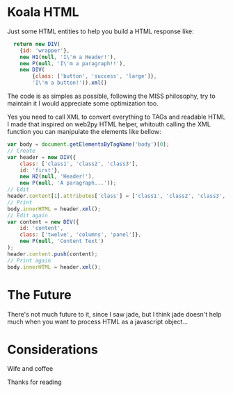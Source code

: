 Koala HTML
==========

Just some HTML entities to help you build a HTML response like:

```javascript
  return new DIV(
    {id: 'wrapper'},
    new H1(null, 'I\'m a Header!'),
    new P(null, 'I\'m a paragraph!!'),
    new DIV(
        {class: ['button', 'success', 'large']},
        'I\'m a button!')).xml()
```

The code is as simples as possible, following the MISS philosophy, try to maintain it
I would appreciate some optimization too.

Yes you need to call XML to convert everything to TAGs and readable HTML
I made that inspired on web2py HTML helper, whitouth calling the XML function you can manipulate the elements like bellow:

```javascript
var body = document.getElementsByTagName('body')[0];
// Create
var header = new DIV({
    class: ['class1', 'class2', 'class3'],
    id: 'first'},
    new H2(null, 'Header!'),
    new P(null, 'A paragraph...'));
// Edit
header.content[1].attributes['class'] = ['class1', 'class2', 'class3', 'class4'];
// Print
body.innerHTML = header.xml();
// Edit again
var content = new DIV({
    id: 'content',
    class: ['twelve', 'columns', 'panel']},
    new P(null, 'Content Text')
);
header.content.push(content);
// Print again
body.innerHTML = header.xml();
```


The Future
==========

There's not much future to it, since I saw jade, but I think jade doesn't help much when you want to process HTML as a javascript object...

Considerations
==============

Wife and coffee

Thanks for reading